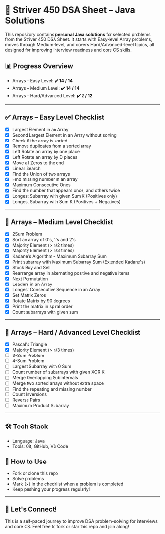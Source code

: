 # 🚀 Striver 450 DSA Sheet – Java Solutions

This repository contains **personal Java solutions** for selected problems from the Striver 450 DSA Sheet. It starts with Easy-level Array problems, moves through Medium-level, and covers Hard/Advanced-level topics, all designed for improving interview readiness and core CS skills.

## 📊 Progress Overview

- Arrays – Easy Level: **✔️ 14 / 14**
- Arrays – Medium Level: **✔️ 14 / 14**
- Arrays – Hard/Advanced Level: **✔️ 2 / 12**

---

## ✅ Arrays – Easy Level Checklist

- [x] Largest Element in an Array
- [x] Second Largest Element in an Array without sorting
- [x] Check if the array is sorted
- [x] Remove duplicates from a sorted array
- [x] Left Rotate an array by one place
- [x] Left Rotate an array by D places
- [x] Move all Zeros to the end
- [x] Linear Search
- [x] Find the Union of two arrays
- [x] Find missing number in an array
- [x] Maximum Consecutive Ones
- [x] Find the number that appears once, and others twice
- [x] Longest Subarray with given Sum K (Positives only)
- [x] Longest Subarray with Sum K (Positives + Negatives)

---

## 🔹 Arrays – Medium Level Checklist

- [x] 2Sum Problem
- [x] Sort an array of 0's, 1's and 2's
- [x] Majority Element (> n/2 times)
- [x] Majority Element (> n/3 times)
- [x] Kadane's Algorithm – Maximum Subarray Sum
- [x] Print subarray with Maximum Subarray Sum (Extended Kadane's)
- [x] Stock Buy and Sell
- [x] Rearrange array in alternating positive and negative items
- [x] Next Permutation
- [x] Leaders in an Array
- [x] Longest Consecutive Sequence in an Array
- [x] Set Matrix Zeros
- [x] Rotate Matrix by 90 degrees
- [x] Print the matrix in spiral order
- [x] Count subarrays with given sum

---

## 🔹 Arrays – Hard / Advanced Level Checklist

- [x] Pascal's Triangle
- [x] Majority Element (> n/3 times)
- [ ] 3-Sum Problem
- [ ] 4-Sum Problem
- [ ] Largest Subarray with 0 Sum
- [ ] Count number of subarrays with given XOR K
- [ ] Merge Overlapping Subintervals
- [ ] Merge two sorted arrays without extra space
- [ ] Find the repeating and missing number
- [ ] Count Inversions
- [ ] Reverse Pairs
- [ ] Maximum Product Subarray

---

## 🛠 Tech Stack

- Language: Java
- Tools: Git, GitHub, VS Code

## 🔄 How to Use

- Fork or clone this repo
- Solve problems
- Mark `[x]` in the checklist when a problem is completed
- Keep pushing your progress regularly!

---

## 🙌 Let's Connect!

This is a self-paced journey to improve DSA problem-solving for interviews and core CS.
Feel free to fork or star this repo and join along!
